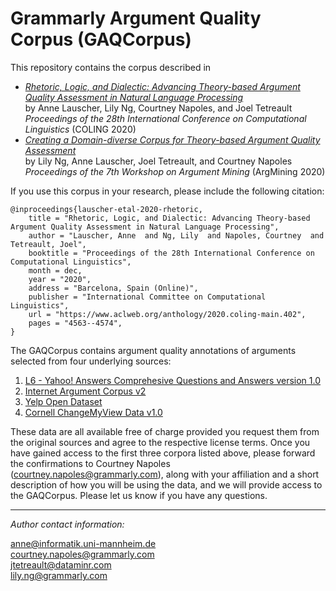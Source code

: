 # Grammarly Argument Quality Corpus (GAQCorpus)

This repository contains the corpus described in

* [_Rhetoric, Logic, and Dialectic: Advancing Theory-based Argument Quality Assessment in Natural Language Processing_](https://www.aclweb.org/anthology/2020.coling-main.402/)  
by Anne Lauscher, Lily Ng, Courtney Napoles, and Joel Tetreault  
_Proceedings of the 28th International Conference on Computational Linguistics_ (COLING 2020)
* [_Creating a Domain-diverse Corpus for Theory-based Argument Quality Assessment_](https://www.aclweb.org/anthology/2020.argmining-1.13/)  
by Lily Ng, Anne Lauscher, Joel Tetreault, and Courtney Napoles  
_Proceedings of the 7th Workshop on Argument Mining_ (ArgMining 2020)

If you use this corpus in your research, please include the following citation:
```
@inproceedings{lauscher-etal-2020-rhetoric,
    title = "Rhetoric, Logic, and Dialectic: Advancing Theory-based Argument Quality Assessment in Natural Language Processing",
    author = "Lauscher, Anne  and Ng, Lily  and Napoles, Courtney  and Tetreault, Joel",
    booktitle = "Proceedings of the 28th International Conference on Computational Linguistics",
    month = dec,
    year = "2020",
    address = "Barcelona, Spain (Online)",
    publisher = "International Committee on Computational Linguistics",
    url = "https://www.aclweb.org/anthology/2020.coling-main.402",
    pages = "4563--4574",
}
```

The GAQCorpus contains argument quality annotations of arguments selected from four underlying sources:

1. [L6 - Yahoo! Answers Comprehesive Questions and Answers version 1.0](https://webscope.sandbox.yahoo.com/catalog.php?datatype=l)
2. [Internet Argument Corpus v2](https://nlds.soe.ucsc.edu/iac2)
3. [Yelp Open Dataset](https://www.yelp.com/dataset)
4. [Cornell ChangeMyView Data v1.0](https://chenhaot.com/pages/changemyview.html)

These data are all available free of charge provided you request them from the original sources and agree to the respective license terms. Once you have gained access to the first three corpora listed above, please forward the confirmations to Courtney Napoles (courtney.napoles@grammarly.com), along with your affiliation and a short description of how you will be using the data, and we will provide access to the GAQCorpus. Please let us know if you have any questions.

---
*Author contact information:*

anne@informatik.uni-mannheim.de  
courtney.napoles@grammarly.com  
jtetreault@dataminr.com  
lily.ng@grammarly.com
